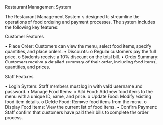 Restaurant Management System


The Restaurant Management System is designed to streamline the operations of food ordering and payment processes. The system includes the following key features:

Customer Features

•	Place Order: Customers can view the menu, select food items, specify quantities, and place orders.
•	Discounts:
o	Regular customers pay the full price.
o	Students receive a 10% discount on the total bill.
•	Order Summary: Customers receive a detailed summary of their order, including food items, quantities, and prices.

Staff Features

•	Login System: Staff members must log in with valid username and password.
•	Manage Food Items:
    o	Add Food: Add new food items to the menu with a unique ID, name, and price.
    o	Update Food: Modify existing food item details.
    o	Delete Food: Remove food items from the menu.
    o Display Food Items: View the current list of food items.
•	Confirm Payment: Staff confirm that customers have paid their bills to complete the order process.
